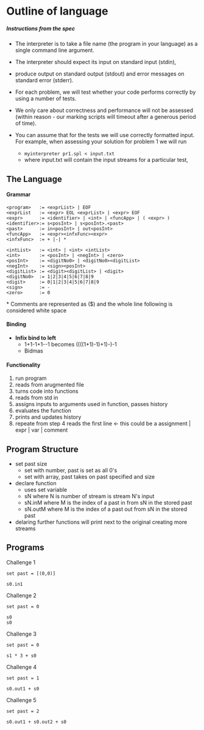 # Outline of language 

##### Instructions from the spec

- The interpreter is to take a file name (the program in your language) as a single command line argument. 
- The interpreter should expect its input on standard input (stdin),
- produce output on standard output (stdout) and error messages on standard error (stderr).
- For each problem, we will test whether your code performs correctly by using a number of
  tests. 
- We only care about correctness and performance will not be assessed (within reason - our
  marking scripts will timeout after a generous period of time). 
- You can assume that for the tests we will use correctly formatted input. For example, when assessing your solution for problem 1 we will run

  - `myinterpreter pr1.spl < input.txt`
  - where input.txt will contain the input streams for a particular test, 

## The Language 

#### Grammar

```
<program> 	:= <exprList> | EOF
<exprList	:= <expr> EOL <exprList> | <expr> EOF
<expr> 		:= <identifier> | <int> | <funcApp> | ( <expr> )
<identifier>:= s<posInt> | s<posInt>.<past>
<past>      := in<posInt> | out<posInt>
<funcApp> 	:= <expr><infxFunc><expr>
<infxFunc>	:= + |-| *

<intList> 	:= <int> | <int> <intList>
<int> 		:= <posInt> | <negInt> | <zero>
<posInt> 	:= <digitNo0> | <digitNo0><digitList> 
<negInt> 	:= <sign><posInt>
<digitList> := <digit><digitList> | <digit>
<digitNo0> 	:= 1|2|3|4|5|6|7|8|9
<digit> 	:= 0|1|2|3|4|5|6|7|8|9
<sign> 		:= -
<zero>		:= 0

```

\* Comments are represented as ($) and the whole line following is considered white space

#### Binding 

- **Infix bind to left**
  - 1+1-1+1--1 becomes ((((1+1)-1)+1)-)-1
  - Bidmas 

#### Functionality

1. run program
2. reads from arugmented file 
3. turns code into functions
4. reads from std in 
5. assigns inputs to arguments used in function, passes history
6. evaluates the function
7. prints and updates history
8. repeate from step 4
   reads the first line <- this could be a assignment | expr | var | comment

## Program Structure
- set past size
    - set with number,  past is set as all 0's
    - set with array, past takes on past specified and size
- declare function
    - uses set variable
    - sN where N is number of stream is stream N's input
    - sN.inM where M is the index of a past in from sN in the stored past
    - sN.outM where M is the index of a past out from sN in the stored past
- delaring further functions will print next to the original creating more streams

## Programs
Challenge 1
```
set past = [(0,0)]

s0.in1
```
Challenge 2
```
set past = 0

s0
s0
```

Challenge 3
```
set past = 0

s1 * 3 + s0
```

Challenge 4
```
set past = 1

s0.out1 + s0
```
Challenge 5
```
set past = 2

s0.out1 + s0.out2 + s0
```
  

